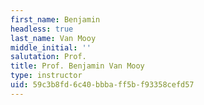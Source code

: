 ```yaml
---
first_name: Benjamin
headless: true
last_name: Van Mooy
middle_initial: ''
salutation: Prof.
title: Prof. Benjamin Van Mooy
type: instructor
uid: 59c3b8fd-6c40-bbba-ff5b-f93358cefd57
---
```

